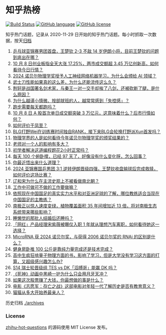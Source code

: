 # 知乎热榜
[![Build Status](https://github.com/ToWeLong/zhihu-hot-questions/workflows/CI/badge.svg)](https://github.com/ToWeLong/zhihu-hot-questions/actions)
[![GitHub language](https://img.shields.io/badge/language-golang-orange.svg)](https://golang.org/)
[![GitHub license](https://img.shields.io/github/license/ToWeLong/zhihu-hot-questions)](https://github.com/ToWeLong/zhihu-hot-questions/blob/main/LICENSE)

知乎热门话题，记录从 2020-11-29 日开始的知乎热门话题。每小时抓取一次数据，按天[归档](./archives)

<!-- BEGIN -->

1. [乒乓球亚锦赛男团首盘，王楚钦 2-3 不敌 14 岁伊朗小将，目前王楚钦的问题到底出在哪？](https://www.zhihu.com/question/779400065)
1. [10 月 8 日创业板指全天大涨 17.25%，两市成交额超 3.45 万亿创新高，如何看待今日行情？](https://www.zhihu.com/question/777604102)
1. [2024 诺贝尔物理学奖授予人工神经网络机器学习，为什么会颁给 AI 领域？](https://www.zhihu.com/question/777943030)
1. [武士刀性能如果真的这么差，为什么还能流传这么久？](https://www.zhihu.com/question/663780086)
1. [荆轲是战国著名剑术家，与秦王一对一交手却挨了八剑，还被砍断了腿，是什么原因？](https://www.zhihu.com/question/666488175)
1. [为什么越谨小慎微、按部就班的人，越常常感到「失控感」？](https://www.zhihu.com/question/671400755)
1. [跑步需要每天都跑吗？](https://www.zhihu.com/question/668207733)
1. [10 月 8 日 A 股首次单日成交额突破 3 万亿元，这意味着什么？后市行情如何？](https://www.zhihu.com/question/777819709)
1. [如何评价于凤至？](https://www.zhihu.com/question/371455967)
1. [BLG打野Wei在训练赛时间独自RANK，接下来BLG会轮换打野派Xun首发吗？](https://www.zhihu.com/question/777305442)
1. [物理学界的人是如何看待今年诺贝尔物理学奖的颁奖结果的？](https://www.zhihu.com/question/782345083)
1. [老师对一个人的影响有多大？](https://www.zhihu.com/question/285052074)
1. [初学者解决这道编程题花2小时正常吗？](https://www.zhihu.com/question/662220034)
1. [每天 100 个俯卧撑，已经 97 天了，好像没有什么变化呀，怎么回事？](https://www.zhihu.com/question/665855919)
1. [你最近悟出来什么道理？](https://www.zhihu.com/question/644705032)
1. [2024 亚锦赛国乒男团 3:1 逆转伊朗晋级四强，王楚钦收盘输球后完成救赎，如何评价这场比赛？](https://www.zhihu.com/question/780283169)
1. [辽和宋为什么在主流史观上不被看做南北朝？](https://www.zhihu.com/question/34842358)
1. [工作中可做可不做的工作要做嘛？](https://www.zhihu.com/question/675811827)
1. [依照现在中国国足的真实实力水平和对亚洲足球的了解，哪位教练适合当现在中国国足的主教练？](https://www.zhihu.com/question/666388298)
1. [南极正以惊人速度变绿，植物覆盖面积 35 年间增加近 13 倍，将对南极生态系统带来哪些影响？](https://www.zhihu.com/question/777060928)
1. [睡懒觉的那批人结婚后还睡吗？](https://www.zhihu.com/question/767486093)
1. [「网红」产品经理宋紫薇被曝仅入职 1 年就从理想汽车离职，如何看待她这一选择？](https://www.zhihu.com/question/759990294)
1. [MicroRNA 获 2024 诺贝尔奖，与获得 2006 诺贝尔奖的 RNAi 的区别是什么？](https://www.zhihu.com/question/770664282)
1. [健身房卧推 100 公斤是靠纯力量完成还是技术完成？](https://www.zhihu.com/question/668066658)
1. [高中生疯狂啃量子物理方面的书，影响了学习，但是大学没有学习这方面的打算，又超级感兴趣怎么办?](https://www.zhihu.com/question/757371396)
1. [S14 瑞士轮晋级组 TES vs DK「滔搏哥」能赢 DK 吗？](https://www.zhihu.com/question/777646883)
1. [《死神》动画中黑崎一护为什么只会用月牙天冲？](https://www.zhihu.com/question/660911215)
1. [如果这次股票赚了大钱，你最想做的事是什么？](https://www.zhihu.com/question/747949093)
1. [电影《志愿军：存亡之战》这部电影对年轻一代了解历史是否有教育意义？](https://www.zhihu.com/question/729671824)
1. [猫猫从多大开始养最亲人？](https://www.zhihu.com/question/660314077)

<!-- END -->

历史归档 [./archives](./archives)


### License
[zhihu-hot-questions](https://github.com/towelong/zhihu-hot-questions) 的源码使用 MIT License 发布。